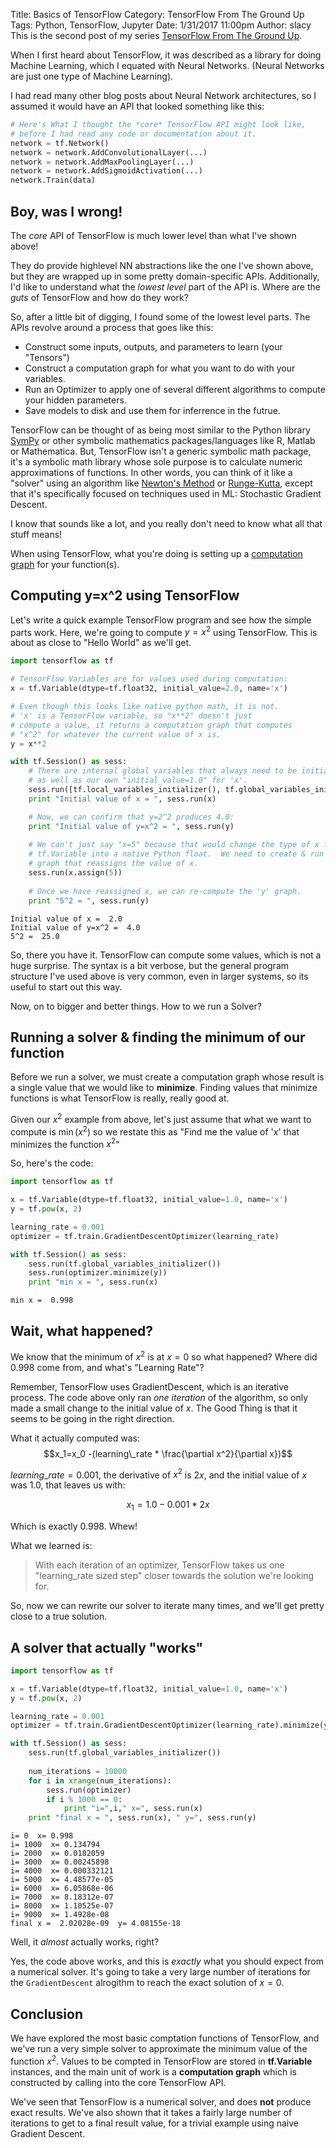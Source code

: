 Title: Basics of TensorFlow
Category: TensorFlow From The Ground Up
Tags: Python, TensorFlow, Jupyter
Date: 1/31/2017 11:00pm 
Author: slacy
This is the second post of my series [TensorFlow From The Ground Up]({category}tensorflow-from-the-ground-up).

When I first heard about TensorFlow, it was described as a library for doing Machine Learning, which I equated with Neural Networks.  (Neural Networks are just one type of Machine Learning).  

I had read many other blog posts about Neural Network architectures, so I assumed it would have an API that looked something like this:



```python
# Here's What I thought the *core* TensorFlow API might look like, 
# before I had read any code or documentation about it.
network = tf.Network() 
network = network.AddConvolutionalLayer(...)
network = network.AddMaxPoolingLayer(...)
network = network.AddSigmoidActivation(...)
network.Train(data)
```
## Boy, was I wrong!  

The *core* API of TensorFlow is much lower level than what I've shown above!

They do provide highlevel NN abstractions like the one I've shown above, but they are wrapped up in some pretty domain-specific APIs.  Additionally, I'd like to understand what the *lowest level* part of the API is.  Where are the *guts* of TensorFlow and how do they work? 

So, after a little bit of digging, I found some of the lowest level parts.  The APIs revolve around a process that goes like this: 
* Construct some inputs, outputs, and parameters to learn (your "Tensors") 
* Construct a computation graph for what you want to do with your variables. 
* Run an Optimizer to apply one of several different algorithms to compute your hidden parameters. 
* Save models to disk and use them for inferrence in the futrue. 

TensorFlow can be thought of as being most similar to the Python library [SymPy](http://www.sympy.org/en/index.html) or other 
symbolic mathematics packages/languages like R, Matlab or Mathematica.    But, TensorFlow isn't a generic symbolic math package, it's a symbolic math library whose sole purpose is to calculate numeric approximations of functions.  In other words, you can think of it like a "solver" using an algorithm like [Newton's Method](https://en.wikipedia.org/wiki/Newton%27s_method) or [Runge-Kutta](https://en.wikipedia.org/wiki/Runge%E2%80%93Kutta_methods), except that it's specifically focused on techniques used in ML: Stochastic Gradient Descent.  

I know that sounds like a lot, and you really don't need to know what all that stuff means!   

When using TensorFlow, what you're doing is setting up 
a [computation graph](https://www.tensorflow.org/get_started/basic_usage#the_computation_graph) for your function(s).  
## Computing y=x^2 using TensorFlow

Let's write a quick example TensorFlow program and see how the simple parts work.  Here, we're going to compute $y=x^2$ using TensorFlow.  This is about as close to "Hello World" as we'll get.


```python
import tensorflow as tf

# TensorFlow Variables are for values used during computation:
x = tf.Variable(dtype=tf.float32, initial_value=2.0, name='x') 

# Even though this looks like native python math, it is not. 
# 'x' is a TensorFlow variable, so "x**2" doesn't just 
# compute a value, it returns a computation graph that computes
# "x^2" for whatever the current value of x is.  
y = x**2

with tf.Session() as sess:
    # There are internal global variables that always need to be initialized, 
    # as well as our own "initial_value=1.0" for 'x'.  
    sess.run([tf.local_variables_initializer(), tf.global_variables_initializer()])
    print "Initial value of x = ", sess.run(x)

    # Now, we can confirm that y=2^2 produces 4.0: 
    print "Initial value of y=x^2 = ", sess.run(y)
    
    # We can't just say "x=5" because that would change the type of x from a 
    # tf.Variable into a native Python float.  We need to create & run a 
    # graph that reassigns the value of x.  
    sess.run(x.assign(5))
    
    # Once we have reassigned x, we can re-compute the 'y' graph. 
    print "5^2 = ", sess.run(y)
```

    Initial value of x =  2.0
    Initial value of y=x^2 =  4.0
    5^2 =  25.0

So, there you have it.  TensorFlow can compute some values, which is not a huge surprise.  The syntax is a bit verbose, but the general program structure I've used above is very common, even in larger systems, so its useful to start out this way. 

Now, on to bigger and better things.  How to we run a Solver?
## Running a solver & finding the minimum of our function

Before we run a solver, we must create a computation graph whose result is a single value that we would like to **minimize**.  Finding values that minimize functions is what TensorFlow is really, really good at. 

Given our $x^2$ example from above, let's just assume that what we want to compute is $\min(x^2)$ so we restate this as "Find me the value of '$x$' that minimizes the function $x^2$" 
 
So, here's the code:


```python
import tensorflow as tf

x = tf.Variable(dtype=tf.float32, initial_value=1.0, name='x')
y = tf.pow(x, 2)

learning_rate = 0.001 
optimizer = tf.train.GradientDescentOptimizer(learning_rate)

with tf.Session() as sess: 
    sess.run(tf.global_variables_initializer())
    sess.run(optimizer.minimize(y))
    print "min x = ", sess.run(x)
```

    min x =  0.998

## Wait, what happened?

We know that the minimum of $x^2$ is at $x=0$ so what happened?  Where did $0.998$ come from, and what's "Learning Rate"? 

Remember, TensorFlow uses GradientDescent, which is an iterative process.  The code above only ran *one iteration* of the algorithm, so only made a small change to the initial value of $x$.  The Good Thing is that it seems to be going in the right direction.  

What it actually computed was:
$$x_1=x_0 -(learning\_rate * \frac{\partial x^2}{\partial x})$$

$learning\_rate = 0.001$, 
the derivative of $x^2$ is $2x$, and 
the initial value of $x$ was $1.0$, that leaves us with:

$$x_1=1.0-0.001*2x$$

Which is exactly 0.998.  Whew!  

What we learned is: 

> With each iteration of an optimizer, TensorFlow takes us one "learning_rate sized step" closer towards 
> the solution we're looking for. 

So, now we can rewrite our solver to iterate many times, and we'll get pretty close to a true solution. 

## A solver that actually "works"


```python
import tensorflow as tf

x = tf.Variable(dtype=tf.float32, initial_value=1.0, name='x')
y = tf.pow(x, 2)

learning_rate = 0.001 
optimizer = tf.train.GradientDescentOptimizer(learning_rate).minimize(y)

with tf.Session() as sess: 
    sess.run(tf.global_variables_initializer())
    
    num_iterations = 10000
    for i in xrange(num_iterations):
        sess.run(optimizer)
        if i % 1000 == 0:
            print "i=",i," x=", sess.run(x)
    print "final x = ", sess.run(x), " y=", sess.run(y)
```

    i= 0  x= 0.998
    i= 1000  x= 0.134794
    i= 2000  x= 0.0182059
    i= 3000  x= 0.00245898
    i= 4000  x= 0.000332121
    i= 5000  x= 4.48577e-05
    i= 6000  x= 6.05868e-06
    i= 7000  x= 8.18312e-07
    i= 8000  x= 1.10525e-07
    i= 9000  x= 1.4928e-08
    final x =  2.02028e-09  y= 4.08155e-18

Well, it *almost* actually works, right? 

Yes, the code above works, and this is *exactly* what you should expect from a numerical solver.  It's going to take a very large number of iterations for the `GradientDescent` alrogithm to reach the exact solution of $x=0$. 
## Conclusion

We have explored the most basic comptation functions of TensorFlow, and we've run a very simple solver to approximate the minimum value of the function $x^2$.  Values to be compted in TensorFlow are stored in **tf.Variable** instances, and the main unit of work is a **computation graph** which is constructed by calling into the core TensorFlow API. 

We've seen that TensorFlow is a numerical solver, and does **not** produce exact results.  We've also shown that it takes a fairly large number of iterations to get to a final result value, for a trivial example using naive Gradient Descent. 
